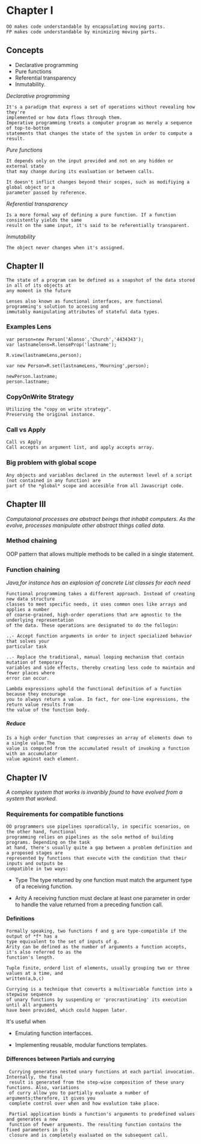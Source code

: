 # Chapter I

    OO makes code understandable by encapsulating moving parts.
    FP makes code understandable by minimizing moving parts.

## Concepts 

* Declarative programming
* Pure functions
* Referential transparency
* Inmutability.
    
    
*Declarative programming*

    It's a paradigm that express a set of operations without revealing how they're
    implemented or how data flows through them.
    Imperative programming treats a computer program as merely a sequence of top-to-bottom
    statements that changes the state of the system in order to compute a result.
    
*Pure functions*

    It depends only on the input provided and not on any hidden or external state
    that may change during its evaluation or between calls.
    
    It doesn't inflict changes beyond their scopes, such as modifiying a global object or a 
    parameter passed by reference.
    
    
*Referential transparency*
  
    Is a more formal way of defining a pure function. If a function consistently yields the same
    result on the same input, it's said to be referentially transparent.
    
*Inmutability*

    The object never changes when it's assigned.

## Chapter II

    The state of a program can be defined as a snapshot of the data stored in all of its objects at 
    any moment in the future
    
    Lenses also known as functional interfaces, are functional programming's solution to accesing and 
    immutably manipulating attributes of stateful data types.

### Examples Lens

    var person=new Person('Alonso','Church','4434343');
    var lastnamelens=R.lenseProp('lastname');
    
    R.view(lastnameLens,person);
    
    var new Person=R.set(lastnameLens,'Mourning',person);
    
    newPerson.lastname;
    person.lastname;
    
      
### CopyOnWrite Strategy

    Utilizing the "copy on write strategy".
    Preserving the original instance.
    

### Call vs Apply

    Call vs Apply
    Call accepts an argument list, and apply accepts array.
    
### Big problem with global scope

    Any objects and variables declared in the outermost level of a script (not contained in any function) are
    part of the *global* scope and accesible from all Javascript code.
    
## Chapter III

*Computaional processes are abstract beings that inhabit computers.
 As the evolve, processes manipulate other abstract things called data.*
 
 
### Method chaining

OOP pattern that allows multiple methods to be called in a single statement.

### Function chaining

*Java,for instance has an explosion of concrete List classes for each need*

    Functional programming takes a different approach. Instead of creating new data structure
    classes to meet specific needs, it uses common ones like arrays and applies a number
    of coarse-grained, high-order operations that are agnostic to the underlying representation
    of the data. These operations are designated to do the follogin:
    
    ..- Accept function arguments in order to inject specialized behavior that solves your
    particular task
    
    ..- Replace the traditional, manual looping mechanism that contain mutation of temporary 
    variables and side effects, thereby creating less code to maintain and fewer places where 
    error can occur.
    
    Lambda expressions uphold the functional definition of a function because they encourage
    you to always return a value. In fact, for one-line expressions, the return value results from 
    the value of the function body.
    
##### Reduce
 
    Is a high order function that compresses an array of elements down to a single value.The
    value is computed from the accumulated result of invoking a function with an accumulator
    value against each element.
    
 
 
## Chapter IV

*A complex system that works is invaribly found to have evolved from a system that worked.*

### Requirements for compatible functions

    OO programmers use pipelines sporadically, in specific scenarios, on the other hand, functional
    programming relies on pipelines as the sole method of building programs. Depending on the task
    at hand, there's usually quite a gap between a problem definition and a proposed stages are
    represented by functions that execute with the condition that their inputs and outputs be 
    compatible in two ways:
    
  * Type
        The type returned by one function must match the argument type of a receiving function.
        
  * Arity
        A receiving function must declare at least one parameter in order to handle the value
        returned from a preceding function call.
        
#### Definitions
  
    Formally speaking, two functions f and g are type-compatible if the output of *f* has a
    type equivalent to the set of inputs of g.
    Arity can be defined as the number of arguments a function accepts, it's also referred to as the
    function's length.
     
    Tuple finite, orderd list of elements, usually grouping two or three values at a time, and
    written(a,b,c)
    
    Currying is a technique that converts a multivariable function into a stepwise sequence
    of unary functions by suspending or 'procrastinating' its execution until all arguments
    have been provided, which could happen later.
     
   It's useful when
   * Emulating function interfacces.
   
   * Implementing reusable, modular functions templates.
   
#### Differences between Partials and currying

     Currying generates nested unary functions at each partial invocation. Internally, the final
     result is generated from the step-wise composition of these unary functions. Also, variations
     of curry allow you to partially evaluate a number of arguments;therefore, it gives you
     complete control over when and how evalution take place.
     
     Partial application binds a function's arguments to predefined values and generates a new
     function of fewer arguments. The resulting function contains the fixed parameters in its 
     closure and is completely evaluated on the subsequent call.
     
     
 
